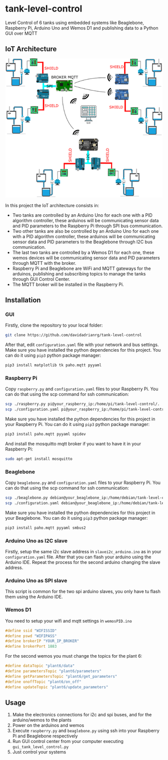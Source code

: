 # tank-level-control
Level Control of 6 tanks using embedded systems like Beaglebone, Raspberry Pi, Arduino Uno and Wemos D1 and publishing data to a Python GUI over MQTT

## IoT Architecture
![Architecture](img/architecture.png)

In this project the IoT architecture consists in:
- Two tanks are controlled by an Arduino Uno for each one with a PID algorithm controller, these arduinos will be communicating sensor data and PID parameters to the Raspberry Pi through SPI bus communication.
- Two other tanks are also be controlled by an Arduino Uno for each one with a PID algorithm controller, these arduinos will be communicating sensor data and PID parameters to the Beaglebone through I2C bus communication.
- The last two tanks are controlled by a Wemos D1 for each one, these wemos devices will be communicating sensor data and PID parameters through MQTT with the broker.
- Raspberry Pi and Beaglebone are WiFi and MQTT gateways for the arduinos, publishing and subscribing topics to manage the tanks through GUI Control Center.
- The MQTT broker will be installed in the Raspberry Pi.

## Installation
### GUI
Firstly, clone the repository to your local folder:
```bash
git clone https://github.com/davidadrianrg/tank-level-control
```
After that, edit ```configuration.yaml``` file with your network and bus settings.
Make sure you have installed the python dependencies for this project.
You can do it using ```pip3``` python package manager:
```bash
pip3 install matplotlib tk paho.mqtt pyyaml
```

### Raspberry Pi
Copy ```raspberry.py``` and ```configuration.yaml``` files to your Raspberry Pi.
You can do that using the scp command for ssh communication:
```bash
scp ./raspberry.py pi@your_raspberry_ip:/home/pi/tank-level-control/.
scp ./configuration.yaml pi@your_raspberry_ip:/home/pi/tank-level-control/.
```
Make sure you have installed the python dependencies for this project in your Raspberry Pi.
You can do it using ```pip3``` python package manager:
```bash
pip3 install paho.mqtt pyyaml spidev
```
And install the mosquitto mqtt broker if you want to have it in your Raspberry Pi:
```bash
sudo apt-get install mosquitto
```
### Beaglebone
Copy ```beaglebone.py``` and ```configuration.yaml``` files to your Raspberry Pi.
You can do that using the scp command for ssh communication:
```bash
scp ./beaglebone.py debian@your_beaglebone_ip:/home/debian/tank-level-control/.
scp ./configuration.yaml debian@your_beaglebone_ip:/home/debian/tank-level-control/.
```
Make sure you have installed the python dependencies for this project in your Beaglebone.
You can do it using ```pip3``` python package manager:
```bash
pip3 install paho.mqtt pyyaml smbus2
```
### Arduino Uno as I2C slave
Firstly, setup the same i2c slave address in ```slavei2c_arduino.ino``` as in your ```configuration.yaml``` file.
After that you can flash your arduino using the Arduino IDE.
Repeat the process for the second arduino changing the slave address.
### Arduino Uno as SPI slave
This script is common for the two spi arduino slaves, you only have tu flash them using the Arduino IDE.
### Wemos D1
You need to setup your wifi and mqtt settings in ```wemosPID.ino```
```cpp
#define ssid "WIFISSID"
#define pswd "WIFIPASS"
#define brokerIP "YOUR_IP_BROKER"
#define brokerPort 1883
```
For the second wemos you must change the topics for the plant 6:
```cpp
#define dataTopic "plant6/data"
#define parametersTopic "plant6/parameters"
#define getParametersTopic "plant6/get_parameters"
#define onoffTopic "plant6/on_off"
#define updateTopic "plant6/update_parameters"
```
## Usage
1. Make the electronics connections for i2c and spi buses, and for the arduino/wemos to the plants
2. Power on the arduinos and wemos
3. Execute ```raspberry.py``` and ```beaglebone.py``` using ssh into your Raspberry Pi and Beaglebone respectively
4. Run GUI control center from your computer executing ```gui_tank_level_control.py```
5. Just control your systems 